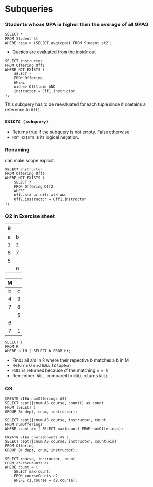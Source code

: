# Subqueries

### Students whose GPA is higher than the average of all GPAS
```
SELECT * 
FROM Student st
WHERE cpga > (SELECT avg(cpga) FROM Student st2);
```

* Queries are evaluated from the inside out

```
SELECT instructor
FROM Offering Off1
WHERE NOT EXISTS (
    SELECT *
    FROM Offering 
    WHERE
    oid <> Off1.oid AND 
    instructor = Off1.instructor
);
```

This subquery has to be reevaluated for each tuple since it contains a reference to `Off1`.

### `EXISTS (subquery)`

* Returns true if the subquery is not empty. False otherwise  
* `NOT EXISTS` is its logical negation.

### Renaming

can make scope explicit.

```
SELECT instructor
FROM Offering Off1
WHERE NOT EXISTS (
    SELECT *
    FROM Offering Off2 
    WHERE
    Off2.oid <> Off1.oid AND 
    Off2.instructor = Off1.instructor
);
```

### Q2 in Exercise sheet

|   R   |       |
| :---: | :---: |
|   a   |   b   |
|   1   |   2   |
|   8   |   7   |
|   5   |       |
|       |   6   |

|   M   |       |
| :---: | :---: |
|   b   |   c   |
|   4   |   3   |
|   7   |   8   |
|       |   5   |
|   6   |       |
|   7   |   1   |

```
SELECT a
FROM R
WHERE b IN ( SELECT b FROM M);
```

* Finds all a's in R where their repective b matches a b in M
* Returns 8 and `NULL` (2 tuples)
* `NULL` is returned because of the matching `b = 6`
* Remember: `NULL` compared to `NULL` returns `NULL`


### Q3

```
CREATE VIEW numOfferings AS(
SELECT dept||cnum AS course, count() as count
FROM (SELECT )
GROUP BY dept, cnum, instructor);

SELECT dept||cnum AS course, instructor, count
FROM numOfferings
WHERE count >= ( SELECT max(count) FROM numOfferings);
```


```
CREATE VIEW courseCounts AS (
SELECT dept||cnum AS course, instructor, count(oid)
FROM Offering
GROUP BY dept, cnum, instructor);

SELECT course, instructor, count
FROM courseCounts c1
WHERE count = (
    SELECT max(count) 
    FROM courseCounts c2
    WHERE c1.course = c2.course);
```